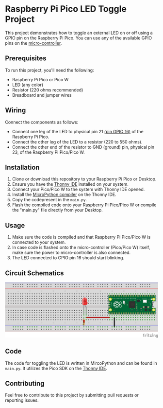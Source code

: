 # Raspberry Pi Pico LED Toggle Project

This project demonstrates how to toggle an external LED on or off using a GPIO pin on the Raspberry Pi Pico.
You can use any of the available GPIO pins on the [micro-controller](https://www.google.com/url?sa=i&url=https%3A%2F%2Fwww.raspberrypi.com%2Fdocumentation%2Fmicrocontrollers%2Fraspberry-pi-pico.html&psig=AOvVaw2bAKQoSpHJlQOwX5o-ZRma&ust=1717675579714000&source=images&cd=vfe&opi=89978449&ved=0CBAQjRxqFwoTCKj8zqe2xIYDFQAAAAAdAAAAABAE).

## Prerequisites

To run this project, you'll need the following:

- Raspberry Pi Pico or Pico W
- LED (any color)
- Resistor (220 ohms recommended)
- Breadboard and jumper wires

## Wiring

Connect the components as follows:

- Connect one leg of the LED to physical pin 21 [(pin GPIO 16)](https://www.raspberrypi.com/documentation/microcontrollers/images/pico-pinout.svg) of the Raspberry Pi Pico.
- Connect the other leg of the LED to a resistor (220 to 550 ohms).
- Connect the other end of the resistor to GND (ground) pin, physical pin 23, of the Raspberry Pi Pico/Pico W.

## Installation

1. Clone or download this repository to your Raspberry Pi Pico or Desktop.
2. Ensure you have the [Thonny IDE](https://thonny.org/) installed on your system.
3. Connect your Pico/Pico W to the system with Thonny IDE opened.
4. Install the [MicroPython compiler](https://t.ly/MR9XR) on the Thonny IDE.
5. Copy the codepresent in the `main.py`.
6. Flash the compiled code onto your Raspberry Pi Pico/Pico W or compile the "main.py" file directly from your Desktop.

## Usage

1. Make sure the code is compiled and that Raspberry Pi Pico/Pico W is connected to your system.
2. In case code is flashed onto the micro-controller (Pico/Pico W) itself, make sure the power to micro-controller is also connected.
3. The LED connected to GPIO pin 16 should start blinking.

## Circuit Schematics

![Schematics for this circuit](02_Circuit.png)


## Code

The code for toggling the LED is written in MircoPython and can be found in `main.py`. It utilizes the Pico SDK on the [Thonny IDE](https://thonny.org/).

## Contributing

Feel free to contribute to this project by submitting pull requests or reporting issues.
